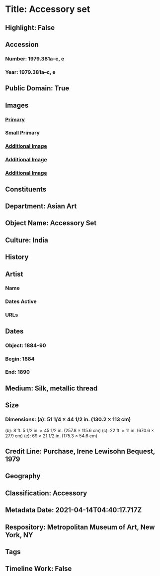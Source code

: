 # Title: Accessory set
## Highlight: False
## Accession
### Number: 1979.381a–c, e
### Year: 1979.381a–c, e
## Public Domain: True
## Images
### [Primary](https://images.metmuseum.org/CRDImages/as/original/1979.381a.jpg)
### [Small Primary](https://images.metmuseum.org/CRDImages/as/web-large/1979.381a.jpg)
### [Additional Image](https://images.metmuseum.org/CRDImages/as/original/1979.381b.jpg)
### [Additional Image](https://images.metmuseum.org/CRDImages/as/original/1979.381c.jpg)
### [Additional Image](https://images.metmuseum.org/CRDImages/as/original/1979.381e.jpg)
## Constituents
## Department: Asian Art
## Object Name: Accessory Set
## Culture: India
## History
## Artist
### Name
### Dates Active
### URLs
## Dates
### Object: 1884–90
### Begin: 1884
### End: 1890
## Medium: Silk, metallic thread
## Size
### Dimensions: (a): 51 1/4 × 44 1/2 in. (130.2 × 113 cm)
(b): 8 ft. 5 1/2 in. × 45 1/2 in. (257.8 × 115.6 cm)
(c): 22 ft. × 11 in. (670.6 × 27.9 cm)
(e): 69 × 21 1/2 in. (175.3 × 54.6 cm)
## Credit Line: Purchase, Irene Lewisohn Bequest, 1979
## Geography
## Classification: Accessory
## Metadata Date: 2021-04-14T04:40:17.717Z
## Respository: Metropolitan Museum of Art, New York, NY
## Tags
## Timeline Work: False